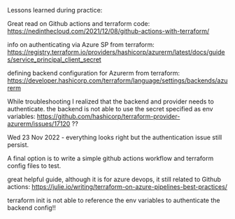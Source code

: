 Lessons learned during practice:

Great read on Github actions and terraform code: https://nedinthecloud.com/2021/12/08/github-actions-with-terraform/

info on authenticating via Azure SP from terraform: https://registry.terraform.io/providers/hashicorp/azurerm/latest/docs/guides/service_principal_client_secret

defining backend configuration for Azurerm from terraform: https://developer.hashicorp.com/terraform/language/settings/backends/azurerm

While troubleshooting I realized that the backend and provider needs to authenticate. the backend is not able to use the secret specified as env variables: https://github.com/hashicorp/terraform-provider-azurerm/issues/17120 ??

Wed 23 Nov 2022 - everything looks right but the authentication issue still persist.

A final option is to write a simple github actions workflow and terraform config files to test.

great helpful guide, although it is for azure devops, it still related to Github actions: https://julie.io/writing/terraform-on-azure-pipelines-best-practices/


terraform init is not able to reference the env variables to authenticate the backend config!!